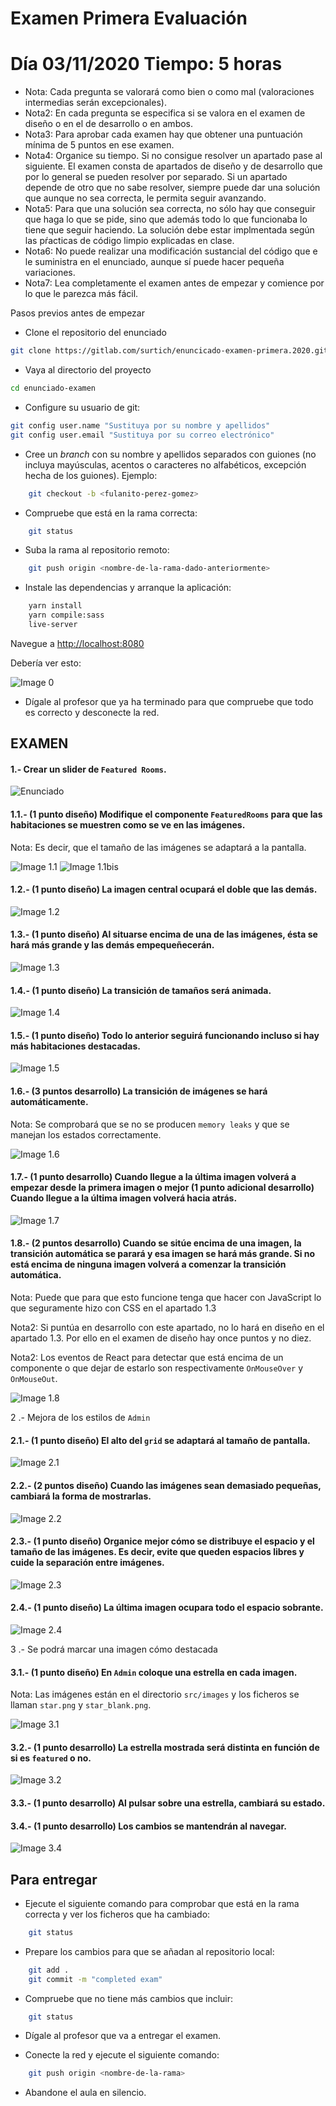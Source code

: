 # Examen Primera Evaluación

# Día 03/11/2020 Tiempo: 5 horas

- Nota: Cada pregunta se valorará como bien o como mal (valoraciones intermedias serán excepcionales).
- Nota2: En cada pregunta se especifica si se valora en el examen de diseño o en el de desarrollo o en ambos.
- Nota3: Para aprobar cada examen hay que obtener una puntuación mínima de 5 puntos en ese examen.
- Nota4: Organice su tiempo. Si no consigue resolver un apartado pase al siguiente. El examen consta de apartados de diseño y de desarrollo que por lo general se pueden resolver por separado. Si un apartado depende de otro que no sabe resolver, siempre puede dar una solución que aunque no sea correcta, le permita seguir avanzando.
- Nota5: Para que una solución sea correcta, no sólo hay que conseguir que haga lo que se pide, sino que además todo lo que funcionaba lo tiene que seguir haciendo. La solución debe estar implmentada según las pŕacticas de código limpio explicadas en clase.
- Nota6: No puede realizar una modificación sustancial del código que e le suministra en el enunciado, aunque sí puede hacer pequeña variaciones.
- Nota7: Lea completamente el examen antes de empezar y comience por lo que le parezca más fácil.

Pasos previos antes de empezar

- Clone el repositorio del enunciado

```bash
git clone https://gitlab.com/surtich/enuncicado-examen-primera.2020.git enunciado-examen
```

- Vaya al directorio del proyecto

```bash
cd enunciado-examen
```

- Configure su usuario de git:

```bash
git config user.name "Sustituya por su nombre y apellidos"
git config user.email "Sustituya por su correo electrónico"
```

- Cree un _branch_ con su nombre y apellidos separados con guiones (no incluya mayúsculas, acentos o caracteres no alfabéticos, excepción hecha de los guiones). Ejemplo:

```bash
    git checkout -b <fulanito-perez-gomez>
```

- Compruebe que está en la rama correcta:

```bash
    git status
```

- Suba la rama al repositorio remoto:

```bash
    git push origin <nombre-de-la-rama-dado-anteriormente>
```

- Instale las dependencias y arranque la aplicación:

```bash
    yarn install
    yarn compile:sass
    live-server
```

Navegue a [http://localhost:8080](http://localhost:8080)

Debería ver esto:

![Image 0](https://gitlab.com/surtich/enuncicado-examen-primera.2020/-/raw/master/enunciado/0.png)

- Dígale al profesor que ya ha terminado para que compruebe que todo es correcto y desconecte la red.

## EXAMEN

#### 1.- Crear un slider de `Featured Rooms`.

![Enunciado](./enunciado/slider.gif)

#### 1.1.- (1 punto diseño) Modifique el componente `FeaturedRooms` para que las habitaciones se muestren como se ve en las imágenes.

Nota: Es decir, que el tamaño de las imágenes se adaptará a la pantalla.

![Image 1.1](./enunciado/image1.1.png)
![Image 1.1bis](./enunciado/image1.1bis.png)

#### 1.2.- (1 punto diseño) La imagen central ocupará el doble que las demás.

![Image 1.2](./enunciado/image1.2.png)

#### 1.3.- (1 punto diseño) Al situarse encima de una de las imágenes, ésta se hará más grande y las demás empequeñecerán.

![Image 1.3](./enunciado/image1.3.gif)

#### 1.4.- (1 punto diseño) La transición de tamaños será animada.

![Image 1.4](./enunciado/image1.4.gif)

#### 1.5.- (1 punto diseño) Todo lo anterior seguirá funcionando incluso si hay más habitaciones destacadas.

![Image 1.5](./enunciado/image1.5.png)

#### 1.6.- (3 puntos desarrollo) La transición de imágenes se hará automáticamente.

Nota: Se comprobará que se no se producen `memory leaks` y que se manejan los estados correctamente.

![Image 1.6](./enunciado/image1.6.gif)

#### 1.7.- (1 punto desarrollo) Cuando llegue a la última imagen volverá a empezar desde la primera imagen o mejor (1 punto adicional desarrollo) Cuando llegue a la última imagen volverá hacia atrás.

![Image 1.7](./enunciado/image1.7.gif)

#### 1.8.- (2 puntos desarrollo) Cuando se sitúe encima de una imagen, la transición automática se parará y esa imagen se hará más grande. Si no está encima de ninguna imagen volverá a comenzar la transición automática.

Nota: Puede que para que esto funcione tenga que hacer con JavaScript lo que seguramente hizo con CSS en el apartado 1.3

Nota2: Si puntúa en desarrollo con este apartado, no lo hará en diseño en el apartado 1.3. Por ello en el examen de diseño hay once puntos y no diez.

Nota2: Los eventos de React para detectar que está encima de un componente o que dejar de estarlo son respectivamente `OnMouseOver` y `OnMouseOut`.

![Image 1.8](./enunciado/image1.8.gif)

2 .- Mejora de los estilos de `Admin`

#### 2.1.- (1 punto diseño) El alto del `grid` se adaptará al tamaño de pantalla.

![Image 2.1](./enunciado/image2.1.gif)

#### 2.2.- (2 puntos diseño) Cuando las imágenes sean demasiado pequeñas, cambiará la forma de mostrarlas.

![Image 2.2](./enunciado/image2.2.gif)

#### 2.3.- (1 punto diseño) Organice mejor cómo se distribuye el espacio y el tamaño de las imágenes. Es decir, evite que queden espacios libres y cuide la separación entre imágenes.

![Image 2.3](./enunciado/image2.3.png)

#### 2.4.- (1 punto diseño) La última imagen ocupara todo el espacio sobrante.

![Image 2.4](./enunciado/image2.4.png)

3 .- Se podrá marcar una imagen cómo destacada

#### 3.1.- (1 punto diseño) En `Admin` coloque una estrella en cada imagen.

Nota: Las imágenes están en el directorio `src/images` y los ficheros se llaman `star.png` y `star_blank.png`.

![Image 3.1](./enunciado/image3.1.png)

#### 3.2.- (1 punto desarrollo) La estrella mostrada será distinta en función de si es `featured` o no.

![Image 3.2](./enunciado/image3.2.png)

#### 3.3.- (1 punto desarrollo) Al pulsar sobre una estrella, cambiará su estado.

#### 3.4.- (1 punto desarrollo) Los cambios se mantendrán al navegar.

![Image 3.4](./enunciado/image3.4.gif)

## Para entregar

- Ejecute el siguiente comando para comprobar que está en la rama correcta y ver los ficheros que ha cambiado:

```bash
    git status
```

- Prepare los cambios para que se añadan al repositorio local:

```bash
    git add .
    git commit -m "completed exam"
```

- Compruebe que no tiene más cambios que incluir:

```bash
    git status
```

- Dígale al profesor que va a entregar el examen.

- Conecte la red y ejecute el siguiente comando:

```bash
    git push origin <nombre-de-la-rama>
```

- Abandone el aula en silencio.
